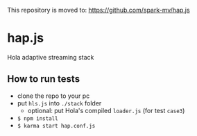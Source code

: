 This repository is moved to: https://github.com/spark-mv/hap.js

# hap.js
Hola adaptive streaming stack

## How to run tests

- clone the repo to your pc
- put `hls.js` into `./stack` folder 
  - optional: put Hola's compiled `loader.js` (for test `case3`)
- `$ npm install`
- `$ karma start hap.conf.js`
